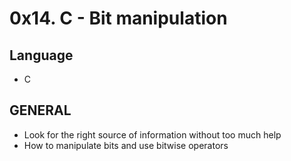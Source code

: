 #  0x14. C - Bit manipulation

## Language
- C

## GENERAL
- Look for the right source of information without too much help
- How to manipulate bits and use bitwise operators

